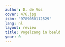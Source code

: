 ```yaml
---
author: D. de Vos
cover: 476.jpg
isbn: "9789050112529"
lang: nl
layout: review
title: Vogelzang in beeld
year: 0
---
```

